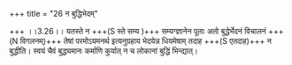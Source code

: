 +++
title = "26 न बुद्धिभेदम्"

+++
।।3.26।। यतस्ते न +++(S स्ते सम्य )+++ सम्यग्ज्ञानेन पूताः अतो बुद्धेर्भेदनं
विचालनं +++(N विगलनम्)+++ तेषां परमोऽयमनर्थ इत्यनुग्रहाय भेदयेन्न धियमेषाम्
तदाह +++(S एतदाह)+++ न बुद्धीति। स्वयं चैवं बुद्ध्यमानः कर्माणि कुर्यात् न च
लोकानां बुद्धिं भिन्द्यात्।
